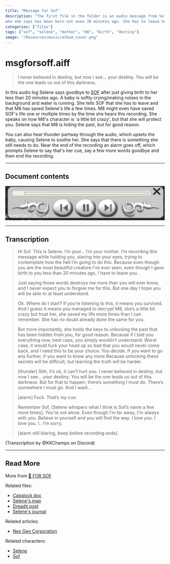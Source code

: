 ```yaml
---
title: "Message for Sof"
description: "The first file in the folder is an audio message from Selene to her daughter Sof, 
who she says has been born not even 20 minutes ago. She has to leave Sof after an alarm goes off."
categories: ["files"]
tags: ["sof", "selene", "mother", "m8", "birth", "destiny"]
image: "/Resources/music/album_cover.png"
---
```

# msgforsoff.aiff

> I never believed in destiny, but now I see...
> your destiny. You will be the one leads us out of this darkness.

In this audio log Selene says goodbye to [SOF](../characters/sof) after just giving birth to her less 
than 20 minutes ago. A baby is softly crying/making noises in the background and water is running. 
She tells SOF that she has to leave and that M8 has saved Selene's life a few times. 
M8 might even have saved SOF's life one or multiple times by the time she hears this recording. 
She speaks on how M8's character is 'a little bit crazy', but that she will protect you. 
Selene says that M8 is hiding the past, but for good reason. 

You can also hear thunder partway through the audio, which upsets the baby, causing Selene to soothe 
her.
She says that there is something she still needs to do. Near the end of the recording an alarm goes off, which prompts Selene to say that's her cue, 
say a few more words goodbye and then end the recording.

***

## Document contents

![Audio player in the FOR SOF folder](../../Resources/files/msgforsof/msgforsof-player.png)

***

## Transcription

> Hi Sof. This is Selene. 
I’m your… I’m your mother. 
I’m recording this message while holding you, staring into your eyes, 
trying to contemplate how the hell I’m going to do this. 
Because even though you are the most beautiful creature I’ve ever seen, 
even though I gave birth to you less than 20 minutes ago, I have to leave you.
>
> Just saying those words destroys me more than you will ever know, and 
I never expect you to forgive me for this. 
But one day I hope you will be able to at least understand. 
>
> Ok. Where do I start? If you’re listening to this, it means you survived. 
And I guess it means you managed to decrypt M8, she’s a little bit crazy but trust her, 
she saved my life more times than I can remember. 
She has no doubt already done the same for you. 
>
> But more importantly, she holds the keys to unlocking the past that has been hidden from you, 
for good reason. Because if I told you everything now, best case, 
you simply wouldn’t understand. Worst case, it would fuck your head up so bad 
that you would never come back, and I need this to be your choice.
> You decide.
> If you want to go any further, if you want to know any more
Because unlocking these secrets will be difficult, but learning the truth will be harder. 
>
> [thunder]
> Shh, it’s ok, it can’t hurt you. I never believed in destiny, but now I see...
> your destiny. You will be the one leads us out of this darkness.
> But for that to happen, there’s something I must do. There’s somewhere I must go.
> And I want… 
>
> [alarm]
> Fuck. That’s my cue. 
>
> Remember Sof,
> [Selene whispers what I think is Sof’s name a few more times].
> You're not alone. Even though I’m far away, I'm always with you.
> Believe in yourself and you will find the way.
> I love you. I love you. I.. I’m sorry.
>
> [alarm still blaring, beep before recording ends]

(Transcription by @KKChamps on Discord) 

***

## Read More

More from [📁 FOR SOF](./for-sof)

Related files:

- [Capslock doc](capslock_doc)
- [Selene's map](selenes_map)
- [Dreadit post](dreadit)
- [Selene's journal](selene_personal_journal)

Related articles:

- [Nex Gen Corporation](../lore/nex-gen-corporation)

Related characters:

- [Selene](../characters/selene.md)
- [Sof](../characters/sof.md)
